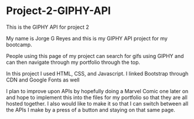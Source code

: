 # Project-2-GIPHY-API
This is the GIPHY API for project 2

My name is Jorge G Reyes and this is my GIPHY API project for my bootcamp.

People using this page of my project can search for gifs using GIPHY and can then navigate through my portfolio through the top. 

In this project I used HTML, CSS, and Javascript. I linked Bootstrap through CDN and Google Fonts as well

I plan to improve upon APIs by hopefully doing a Marvel Comic one later on and hope to implement this into the files for my portfolio so that they are all hosted together. I also would like to make it so that I can switch between all the APIs I make by a press of a button and staying on that same page.

